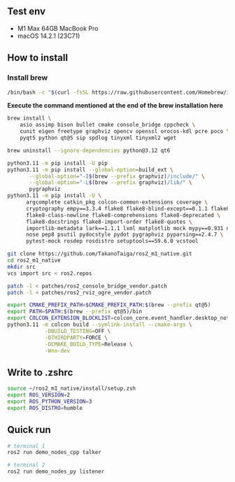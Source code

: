 ## Test env

- M1 Max 64GB MacBook Pro
- macOS 14.2.1 (23C71)

## How to install

### Install brew

```bash
/bin/bash -c "$(curl -fsSL https://raw.githubusercontent.com/Homebrew/install/HEAD/install.sh)"
```

**Execute the command mentioned at the end of the brew installation here**

```bash
brew install \
    asio assimp bison bullet cmake console_bridge cppcheck \
    cunit eigen freetype graphviz opencv openssl orocos-kdl pcre poco \
    pyqt5 python qt@5 sip spdlog tinyxml tinyxml2 wget
```

```bash
brew uninstall --ignore-dependencies python@3.12 qt6
```

```bash
python3.11 -m pip install -U pip
python3.11 -m pip install --global-option=build_ext \
       --global-option="-I$(brew --prefix graphviz)/include/" \
       --global-option="-L$(brew --prefix graphviz)/lib/" \
       pygraphviz
python3.11 -m pip install -U \
      argcomplete catkin_pkg colcon-common-extensions coverage \
      cryptography empy==3.3.4 flake8 flake8-blind-except==0.1.1 flake8-builtins \
      flake8-class-newline flake8-comprehensions flake8-deprecated \
      flake8-docstrings flake8-import-order flake8-quotes \
      importlib-metadata lark==1.1.1 lxml matplotlib mock mypy==0.931 netifaces \
      nose pep8 psutil pydocstyle pydot pygraphviz pyparsing==2.4.7 \
      pytest-mock rosdep rosdistro setuptools==59.6.0 vcstool
```

```bash
git clone https://github.com/TakanoTaiga/ros2_m1_native.git
cd ros2_m1_native
mkdir src
vcs import src < ros2.repos
```

```bash
patch -l < patches/ros2_console_bridge_vendor.patch
patch -l < patches/ros2_rviz_ogre_vendor.patch
```

```bash
export CMAKE_PREFIX_PATH=$CMAKE_PREFIX_PATH:$(brew --prefix qt@5)
export PATH=$PATH:$(brew --prefix qt@5)/bin
export COLCON_EXTENSION_BLOCKLIST=colcon_core.event_handler.desktop_notification
python3.11 -m colcon build --symlink-install --cmake-args \
            -DBUILD_TESTING=OFF \
            -DTHIRDPARTY=FORCE \
            -DCMAKE_BUILD_TYPE=Release \
            -Wno-dev
```

## Write to .zshrc

```bash
source ~/ros2_m1_native/install/setup.zsh
export ROS_VERSION=2
export ROS_PYTHON_VERSION=3
export ROS_DISTRO=humble
```

## Quick run

```bash
# terminal 1
ros2 run demo_nodes_cpp talker
```

```bash
# terminal 2
ros2 run demo_nodes_py listener
```
